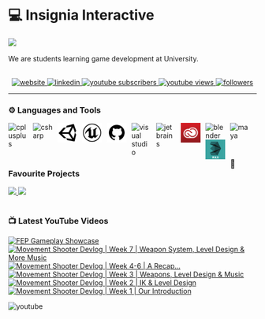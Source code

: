 <!-- Begin First Section --->
# 💻 Insignia Interactive

<img src="https://readme-typing-svg.demolab.com/?lines=Indie+Game+Studio&font=Fira&color=00868b&pause=1000&size=22">

<p align="left">
  We are students learning game development at University.
  <br>
  <br>
  <div align="center">
    <a href="http://www.insigniainteractive.co.uk/" target="_blank" rel="noreferrer">
      <img alt="website" title="View our Website" src="https://custom-icon-badges.demolab.com/badge/-Website-00868b?style=for-the-badge&logoColor=white">
    </a>
    <a href="https://www.linkedin.com/company/insignia-interactive/" target="_blank" rel="noreferrer">
      <img alt="linkedin" title="View my Linkedin" src="https://custom-icon-badges.demolab.com/badge/-Linkedin-0A66C2?style=for-the-badge&logo=linkedin&logoColor=white">
    </a>
    <a href="https://www.youtube.com/@insigniainteractive?sub_confirmation=1">
       <img alt="youtube subscribers" title="Subscribe to my YouTube channel" src="https://custom-icon-badges.demolab.com/youtube/channel/subscribers/UCixa1fTqnDgZ9RWccidLgzg?color=%23E05D44&label=SUBSCRIBE&logo=video&logoColor=white&style=for-the-badge&labelColor=CE4630"/>
    </a> 
    <a href="https://www.youtube.com/@insigniainteractive">
       <img alt="youtube views" title="YouTube views" src="https://custom-icon-badges.demolab.com/youtube/channel/views/UCixa1fTqnDgZ9RWccidLgzg?color=%23E1AD0E&logo=eye&logoColor=white&style=for-the-badge&labelColor=C79600"/>
    </a> 
    <a href="https://github.com/insignia-interactive?tab=followers" target="_blank" rel="noreferrer">
      <img alt="followers" title="Follow me on Github" src="https://custom-icon-badges.demolab.com/github/followers/insignia-interactive?color=236ad3&labelColor=1155ba&style=for-the-badge&logo=person-add&label=Follow&logoColor=white">
    </a>
  </div>
</p>
<!-- End First Section --->

---

<!-- Begin Second Section --->
### ⚙️ Languages and Tools

<a href="https://isocpp.org/" target="_blank" rel="noreferrer">
  <img align="left" alt="cplusplus" width="40px" style="padding-right:10px;" src="https://cdn.jsdelivr.net/gh/devicons/devicon/icons/cplusplus/cplusplus-original.svg">
</a>
<a href="https://learn.microsoft.com/en-us/dotnet/csharp/" target="_blank" rel="noreferrer">
  <img align="left" alt="csharp" width="40px" style="padding-right:10px;" src="https://cdn.jsdelivr.net/gh/devicons/devicon/icons/csharp/csharp-original.svg">
</a>
<a href="https://unity.com/" target="_blank" rel="noreferrer">
  <img align="left" alt="unity" width="40px" style="padding-right:10px;" src="https://raw.githubusercontent.com/insignia-interactive/.github/main/profile/assets/unity.svg">
</a>
<a href="https://www.unrealengine.com/en-US" target="_blank" rel="noreferrer">
  <img align="left" alt="unrealengine" width="40px" style="padding-right:10px;" src="https://raw.githubusercontent.com/insignia-interactive/.github/main/profile/assets/unreal.svg">
</a>
<a href="https://github.com/" target="_blank" rel="noreferrer">
  <img align="left" alt="github" width="40px" style="padding-right:10px;" src="https://raw.githubusercontent.com/insignia-interactive/.github/main/profile/assets/github.svg">
</a>
<a href="https://visualstudio.microsoft.com/" target="_blank" rel="noreferrer">
  <img align="left" alt="visual studio" width="40px" style="padding-right:10px;" src="https://cdn.jsdelivr.net/gh/devicons/devicon/icons/visualstudio/visualstudio-plain.svg">
</a>
<a href="https://www.jetbrains.com/" target="_blank" rel="noreferrer">
  <img align="left" alt="jetbrains" width="40px" style="padding-right:10px;" src="https://cdn.jsdelivr.net/gh/devicons/devicon/icons/jetbrains/jetbrains-original.svg">
</a>
<a href="https://www.adobe.com/" target="_blank" rel="noreferrer">
  <img align="left" alt="adobe" width="40px" style="padding-right:10px;" src="https://raw.githubusercontent.com/insignia-interactive/.github/main/profile/assets/adobecc.svg">
</a>
<a href="https://www.blender.org/" target="_blank" rel="noreferrer">
  <img align="left" alt="blender" width="40px" style="padding-right:10px;" src="https://cdn.jsdelivr.net/gh/devicons/devicon/icons/blender/blender-original.svg">
</a>
<a href="https://www.autodesk.co.uk/products/maya/overview?term=1-YEAR&tab=subscription" target="_blank" rel="noreferrer">
  <img align="left" alt="maya" width="40px" style="padding-right:10px;" src="https://cdn.jsdelivr.net/gh/devicons/devicon/icons/maya/maya-original.svg">
</a>
<a href="https://www.autodesk.co.uk/products/3ds-max/overview?term=1-YEAR&tab=subscription" target="_blank" rel="noreferrer">
  <img align="left" alt="3dsmax" width="40px" style="padding-right:10px;" src="https://raw.githubusercontent.com/insignia-interactive/.github/main/profile/assets/3dsmax.svg">
</a>
<br>
<br>
<!-- End Second Section --->

#

<!-- Begin Third Section --->

### 📂 Favourite Projects

<a href="https://github.com/insignia-interactive/Unity-Tools" target="_blank" rel="noreferrer">
  <img width="250" src="https://github-readme-stats.vercel.app/api/pin/?username=insignia-interactive&repo=Unity-Tools&bg_color=20232A&text_color=ffffff&title_color=00868b&icon_color=00868b" />
</a>

<a href="https://github.com/insignia-interactive/Unity-Dialogue-System" target="_blank" rel="noreferrer">
  <img width="250" src="https://github-readme-stats.vercel.app/api/pin/?username=insignia-interactive&repo=Unity-Dialogue-System&bg_color=20232A&text_color=ffffff&title_color=00868b&icon_color=00868b" />
</a>

<!-- End Third Section --->

#

<!-- Begin Fourth Section --->

### 📺 Latest YouTube Videos

<!-- BEGIN YOUTUBE-CARDS -->
[![FEP Gameplay Showcase](https://ytcards.demolab.com/?id=q9r2tm8YaOY&title=FEP+Gameplay+Showcase&lang=en&timestamp=1653068497&background_color=%230d1117&title_color=%23ffffff&stats_color=%23dedede&width=250&duration=817 "FEP Gameplay Showcase")](https://www.youtube.com/watch?v=q9r2tm8YaOY)
[![Movement Shooter Devlog | Week 7 | Weapon System, Level Design & More Music](https://ytcards.demolab.com/?id=f9zFL_z1bK4&title=Movement+Shooter+Devlog+%7C+Week+7+%7C+Weapon+System%2C+Level+Design+%26+More+Music&lang=en&timestamp=1652309684&background_color=%230d1117&title_color=%23ffffff&stats_color=%23dedede&width=250&duration=202 "Movement Shooter Devlog | Week 7 | Weapon System, Level Design & More Music")](https://www.youtube.com/watch?v=f9zFL_z1bK4)
[![Movement Shooter Devlog | Week 4-6 | A Recap...](https://ytcards.demolab.com/?id=d8XduYy543A&title=Movement+Shooter+Devlog+%7C+Week+4-6+%7C+A+Recap...&lang=en&timestamp=1651608875&background_color=%230d1117&title_color=%23ffffff&stats_color=%23dedede&width=250&duration=271 "Movement Shooter Devlog | Week 4-6 | A Recap...")](https://www.youtube.com/watch?v=d8XduYy543A)
[![Movement Shooter Devlog | Week 3 | Weapons, Level Design & Music](https://ytcards.demolab.com/?id=rROA4fqdrgU&title=Movement+Shooter+Devlog+%7C+Week+3+%7C+Weapons%2C+Level+Design+%26+Music&lang=en&timestamp=1649244730&background_color=%230d1117&title_color=%23ffffff&stats_color=%23dedede&width=250&duration=224 "Movement Shooter Devlog | Week 3 | Weapons, Level Design & Music")](https://www.youtube.com/watch?v=rROA4fqdrgU)
[![Movement Shooter Devlog | Week 2 | IK & Level Design](https://ytcards.demolab.com/?id=MrQpknkydBQ&title=Movement+Shooter+Devlog+%7C+Week+2+%7C+IK+%26+Level+Design&lang=en&timestamp=1648496713&background_color=%230d1117&title_color=%23ffffff&stats_color=%23dedede&width=250&duration=265 "Movement Shooter Devlog | Week 2 | IK & Level Design")](https://www.youtube.com/watch?v=MrQpknkydBQ)
[![Movement Shooter Devlog | Week 1 | Our Introduction](https://ytcards.demolab.com/?id=3LujVx_vrEQ&title=Movement+Shooter+Devlog+%7C+Week+1+%7C+Our+Introduction&lang=en&timestamp=1647966431&background_color=%230d1117&title_color=%23ffffff&stats_color=%23dedede&width=250&duration=159 "Movement Shooter Devlog | Week 1 | Our Introduction")](https://www.youtube.com/watch?v=3LujVx_vrEQ)
<!-- END YOUTUBE-CARDS -->

<a href="http://youtube.com/@insigniainteractive" target="_blank" rel="noreferrer">
  <img align="left" alt="youtube" src="https://custom-icon-badges.demolab.com/badge/-Subscribe%20For%20More-red?style=for-the-badge&logo=video&logoColor=white">
</a>
<br>

<!-- End Fourth Section --->
